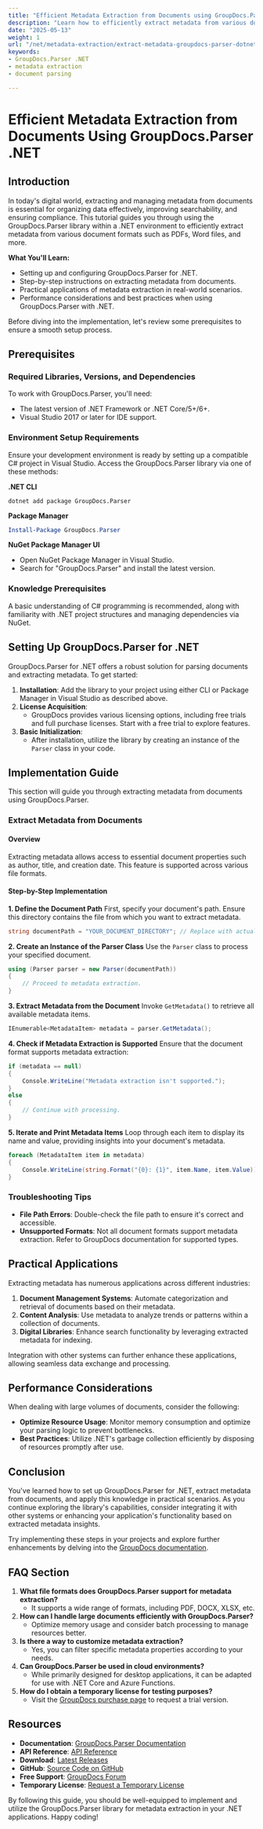 ```yaml
---
title: "Efficient Metadata Extraction from Documents using GroupDocs.Parser .NET"
description: "Learn how to efficiently extract metadata from various document formats using the powerful GroupDocs.Parser library in a .NET environment. Perfect for enhancing data organization and searchability."
date: "2025-05-13"
weight: 1
url: "/net/metadata-extraction/extract-metadata-groupdocs-parser-dotnet/"
keywords:
- GroupDocs.Parser .NET
- metadata extraction
- document parsing

---
```



# Efficient Metadata Extraction from Documents Using GroupDocs.Parser .NET

## Introduction
In today's digital world, extracting and managing metadata from documents is essential for organizing data effectively, improving searchability, and ensuring compliance. This tutorial guides you through using the GroupDocs.Parser library within a .NET environment to efficiently extract metadata from various document formats such as PDFs, Word files, and more.

**What You'll Learn:**
- Setting up and configuring GroupDocs.Parser for .NET.
- Step-by-step instructions on extracting metadata from documents.
- Practical applications of metadata extraction in real-world scenarios.
- Performance considerations and best practices when using GroupDocs.Parser with .NET.

Before diving into the implementation, let's review some prerequisites to ensure a smooth setup process.

## Prerequisites

### Required Libraries, Versions, and Dependencies
To work with GroupDocs.Parser, you'll need:
- The latest version of .NET Framework or .NET Core/5+/6+.
- Visual Studio 2017 or later for IDE support.

### Environment Setup Requirements
Ensure your development environment is ready by setting up a compatible C# project in Visual Studio. Access the GroupDocs.Parser library via one of these methods:

**.NET CLI**
```shell
dotnet add package GroupDocs.Parser
```

**Package Manager**
```powershell
Install-Package GroupDocs.Parser
```

**NuGet Package Manager UI**
- Open NuGet Package Manager in Visual Studio.
- Search for "GroupDocs.Parser" and install the latest version.

### Knowledge Prerequisites
A basic understanding of C# programming is recommended, along with familiarity with .NET project structures and managing dependencies via NuGet.

## Setting Up GroupDocs.Parser for .NET

GroupDocs.Parser for .NET offers a robust solution for parsing documents and extracting metadata. To get started:

1. **Installation**: Add the library to your project using either CLI or Package Manager in Visual Studio as described above.
2. **License Acquisition**:
   - GroupDocs provides various licensing options, including free trials and full purchase licenses. Start with a free trial to explore features.
3. **Basic Initialization**:
   - After installation, utilize the library by creating an instance of the `Parser` class in your code.

## Implementation Guide
This section will guide you through extracting metadata from documents using GroupDocs.Parser.

### Extract Metadata from Documents

#### Overview
Extracting metadata allows access to essential document properties such as author, title, and creation date. This feature is supported across various file formats.

#### Step-by-Step Implementation

**1. Define the Document Path**
First, specify your document's path. Ensure this directory contains the file from which you want to extract metadata.

```csharp
string documentPath = "YOUR_DOCUMENT_DIRECTORY"; // Replace with actual directory path
```

**2. Create an Instance of the Parser Class**
Use the `Parser` class to process your specified document.

```csharp
using (Parser parser = new Parser(documentPath))
{
    // Proceed to metadata extraction.
}
```

**3. Extract Metadata from the Document**
Invoke `GetMetadata()` to retrieve all available metadata items.

```csharp
IEnumerable<MetadataItem> metadata = parser.GetMetadata();
```

**4. Check if Metadata Extraction is Supported**
Ensure that the document format supports metadata extraction:

```csharp
if (metadata == null)
{
    Console.WriteLine("Metadata extraction isn't supported.");
}
else
{
    // Continue with processing.
}
```

**5. Iterate and Print Metadata Items**
Loop through each item to display its name and value, providing insights into your document's metadata.

```csharp
foreach (MetadataItem item in metadata)
{
    Console.WriteLine(string.Format("{0}: {1}", item.Name, item.Value));
}
```

### Troubleshooting Tips
- **File Path Errors**: Double-check the file path to ensure it's correct and accessible.
- **Unsupported Formats**: Not all document formats support metadata extraction. Refer to GroupDocs documentation for supported types.

## Practical Applications
Extracting metadata has numerous applications across different industries:

1. **Document Management Systems**: Automate categorization and retrieval of documents based on their metadata.
2. **Content Analysis**: Use metadata to analyze trends or patterns within a collection of documents.
3. **Digital Libraries**: Enhance search functionality by leveraging extracted metadata for indexing.

Integration with other systems can further enhance these applications, allowing seamless data exchange and processing.

## Performance Considerations
When dealing with large volumes of documents, consider the following:
- **Optimize Resource Usage**: Monitor memory consumption and optimize your parsing logic to prevent bottlenecks.
- **Best Practices**: Utilize .NET's garbage collection efficiently by disposing of resources promptly after use.

## Conclusion
You've learned how to set up GroupDocs.Parser for .NET, extract metadata from documents, and apply this knowledge in practical scenarios. As you continue exploring the library's capabilities, consider integrating it with other systems or enhancing your application's functionality based on extracted metadata insights.

Try implementing these steps in your projects and explore further enhancements by delving into the [GroupDocs documentation](https://docs.groupdocs.com/parser/net/).

## FAQ Section
1. **What file formats does GroupDocs.Parser support for metadata extraction?**
   - It supports a wide range of formats, including PDF, DOCX, XLSX, etc.
2. **How can I handle large documents efficiently with GroupDocs.Parser?**
   - Optimize memory usage and consider batch processing to manage resources better.
3. **Is there a way to customize metadata extraction?**
   - Yes, you can filter specific metadata properties according to your needs.
4. **Can GroupDocs.Parser be used in cloud environments?**
   - While primarily designed for desktop applications, it can be adapted for use with .NET Core and Azure Functions.
5. **How do I obtain a temporary license for testing purposes?**
   - Visit the [GroupDocs purchase page](https://purchase.groupdocs.com/temporary-license/) to request a trial version.

## Resources
- **Documentation**: [GroupDocs.Parser Documentation](https://docs.groupdocs.com/parser/net/)
- **API Reference**: [API Reference](https://reference.groupdocs.com/parser/net)
- **Download**: [Latest Releases](https://releases.groupdocs.com/parser/net/)
- **GitHub**: [Source Code on GitHub](https://github.com/groupdocs-parser/GroupDocs.Parser-for-.NET)
- **Free Support**: [GroupDocs Forum](https://forum.groupdocs.com/c/parser/10)
- **Temporary License**: [Request a Temporary License](https://purchase.groupdocs.com/temporary-license/)

By following this guide, you should be well-equipped to implement and utilize the GroupDocs.Parser library for metadata extraction in your .NET applications. Happy coding!
